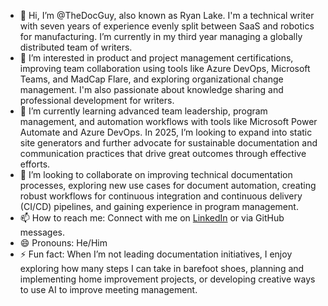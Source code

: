 - 👋 Hi, I’m @TheDocGuy, also known as Ryan Lake. I'm a technical writer with seven years of experience evenly split between SaaS and robotics for manufacturing. I’m currently in my third year managing a globally distributed team of writers.
- 👀 I’m interested in product and project management certifications, improving team collaboration using tools like Azure DevOps, Microsoft Teams, and MadCap Flare, and exploring organizational change management. I'm also passionate about knowledge sharing and professional development for writers.
- 🌱 I’m currently learning advanced team leadership, program management, and automation workflows with tools like Microsoft Power Automate and Azure DevOps. In 2025, I’m looking to expand into static site generators and further advocate for sustainable documentation and communication practices that drive great outcomes through effective efforts.
- 💞️ I’m looking to collaborate on improving technical documentation processes, exploring new use cases for document automation, creating robust workflows for continuous integration and continuous delivery (CI/CD) pipelines, and gaining experience in program management.
- 📫 How to reach me: Connect with me on [LinkedIn](https://www.linkedin.com/in/ryan-lake-b0065956/) or via GitHub messages.
- 😄 Pronouns: He/Him
- ⚡ Fun fact: When I’m not leading documentation initiatives, I enjoy exploring how many steps I can take in barefoot shoes, planning and implementing home improvement projects, or developing creative ways to use AI to improve meeting management.

<!---
TheDocGuy/TheDocGuy is a ✨ special ✨ repository because its `README.md` (this file) appears on your GitHub profile.
You can click the Preview link to take a look at your changes.
--->
